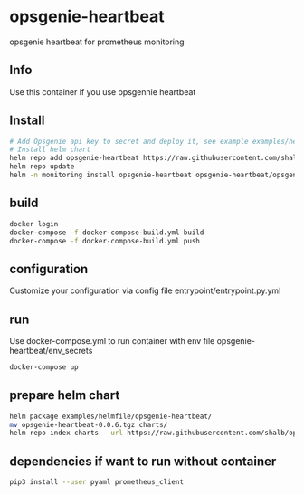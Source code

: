 # opsgenie-heartbeat
opsgenie heartbeat for prometheus monitoring

## Info

Use this container if you use opsgennie heartbeat

## Install

```bash
# Add Opsgenie api key to secret and deploy it, see example examples/helmfile/example-secret.yaml
# Install helm chart
helm repo add opsgenie-heartbeat https://raw.githubusercontent.com/shalb/opsgenie-heartbeat/master/charts/
helm repo update
helm -n monitoring install opsgenie-heartbeat opsgenie-heartbeat/opsgenie-heartbeat -f opsgenie-heartbeat.yaml --version 0.0.6
```

## build

```bash
docker login
docker-compose -f docker-compose-build.yml build
docker-compose -f docker-compose-build.yml push
```

## configuration

Customize your configuration via config file entrypoint/entrypoint.py.yml

## run

Use docker-compose.yml to run container with env file opsgenie-heartbeat/env_secrets
```bash
docker-compose up
```

## prepare helm chart

```bash
helm package examples/helmfile/opsgenie-heartbeat/
mv opsgenie-heartbeat-0.0.6.tgz charts/
helm repo index charts --url https://raw.githubusercontent.com/shalb/opsgenie-heartbeat/master/charts/
```

## dependencies if want to run without container

```bash
pip3 install --user pyaml prometheus_client
```

